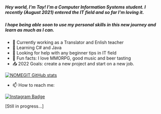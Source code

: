 ##### Hey world, I'm Tay! I'm a Computer Information Systems student. I recently (August 2021) entered the IT field and so far I'm loving it. 
##### I hope being able soon to use my personal skills in this new journey and learn as much as I can.


- :small_blue_diamond: Currently working as a Translator and Enlish teacher
- :small_blue_diamond: Learning C# and Java
- :small_blue_diamond: Looking for help with any beginner tips in IT field
- :small_blue_diamond: Fun facts: I love MMORPG, good music and beer tasting 
- :outbox_tray: 2022 Goals: create a new project and start on a new job.


[![NOMEGIT GitHub stats](https://github-readme-stats.vercel.app/api?username=Tay-Nery)](https://github.com/Tay-Nery/github-readme-stats)


- 📫 How to reach me:

[![Instagram Badge](https://img.shields.io/badge/Instagram-E4405F?style=for-the-badge&logo=instagram&logoColor=white&link=LINK_INSTAGRAM)](https://www.instagram.com/tay.nery/)

[Still in progress...]
